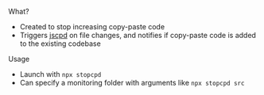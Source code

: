 What?

- Created to stop increasing copy-paste code
- Triggers [jscpd](https://github.com/kucherenko/jscpd) on file changes, and notifies if copy-paste code is added to the existing codebase

Usage

- Launch with `npx stopcpd`
- Can specify a monitoring folder with arguments like `npx stopcpd src`
